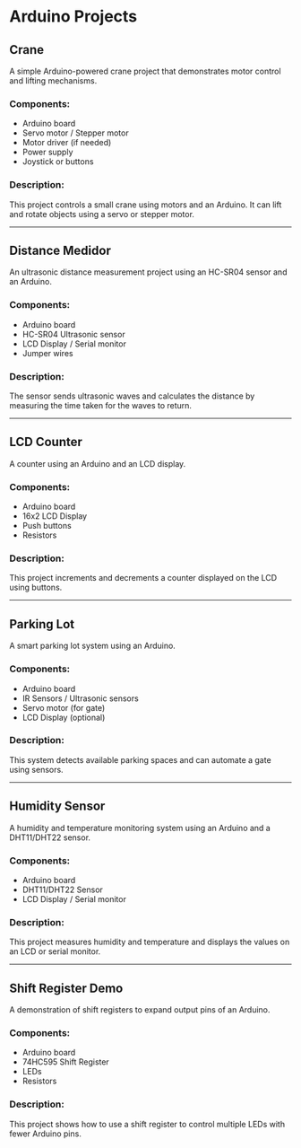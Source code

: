 # Arduino Projects

## Crane
A simple Arduino-powered crane project that demonstrates motor control and lifting mechanisms.

### Components:
- Arduino board
- Servo motor / Stepper motor
- Motor driver (if needed)
- Power supply
- Joystick or buttons

### Description:
This project controls a small crane using motors and an Arduino. It can lift and rotate objects using a servo or stepper motor.


---

## Distance Medidor
An ultrasonic distance measurement project using an HC-SR04 sensor and an Arduino.

### Components:
- Arduino board
- HC-SR04 Ultrasonic sensor
- LCD Display / Serial monitor
- Jumper wires

### Description:
The sensor sends ultrasonic waves and calculates the distance by measuring the time taken for the waves to return.

---

## LCD Counter
A counter using an Arduino and an LCD display.

### Components:
- Arduino board
- 16x2 LCD Display
- Push buttons
- Resistors

### Description:
This project increments and decrements a counter displayed on the LCD using buttons.

---

## Parking Lot
A smart parking lot system using an Arduino.

### Components:
- Arduino board
- IR Sensors / Ultrasonic sensors
- Servo motor (for gate)
- LCD Display (optional)

### Description:
This system detects available parking spaces and can automate a gate using sensors.

---

## Humidity Sensor
A humidity and temperature monitoring system using an Arduino and a DHT11/DHT22 sensor.

### Components:
- Arduino board
- DHT11/DHT22 Sensor
- LCD Display / Serial monitor

### Description:
This project measures humidity and temperature and displays the values on an LCD or serial monitor.

---

## Shift Register Demo
A demonstration of shift registers to expand output pins of an Arduino.

### Components:
- Arduino board
- 74HC595 Shift Register
- LEDs
- Resistors

### Description:
This project shows how to use a shift register to control multiple LEDs with fewer Arduino pins.
